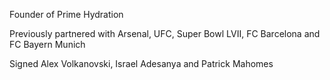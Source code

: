Founder of Prime Hydration

Previously partnered with Arsenal, UFC, Super Bowl LVII, FC Barcelona and FC Bayern Munich

Signed Alex Volkanovski, Israel Adesanya and Patrick Mahomes
